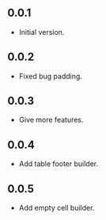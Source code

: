 ## 0.0.1

* Initial version.

## 0.0.2

* Fixed bug padding.

## 0.0.3

* Give more features.
## 0.0.4
* Add table footer builder.
## 0.0.5
* Add empty cell builder.

